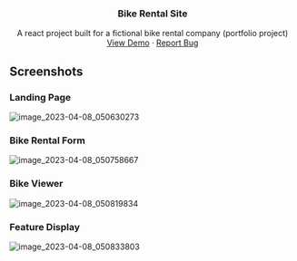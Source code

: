<!-- Improved compatibility of back to top link: See: https://github.com/othneildrew/Best-README-Template/pull/73 -->

<h3 align="center">Bike Rental Site</h3>

  <p align="center">
    A react project built for a fictional bike rental company (portfolio project)
    <br />
    <a href="https://bike-rental.tegabc.co.uk">View Demo</a>
    ·
    <a href="https://github.com/TegaBC/bike-rental-site/issues">Report Bug</a>
  </p>
</div>


## Screenshots
### Landing Page
![image_2023-04-08_050630273](https://user-images.githubusercontent.com/64938182/230702466-30eae989-20af-4502-9ce1-ae65fbaa54b3.png)

### Bike Rental Form
![image_2023-04-08_050758667](https://user-images.githubusercontent.com/64938182/230702509-66a68511-54db-4b9d-9fc9-ce16c16deac5.png)

### Bike Viewer
![image_2023-04-08_050819834](https://user-images.githubusercontent.com/64938182/230702526-9f2a04b3-d504-4d11-a53f-957f4b1fc5d9.png)

### Feature Display
![image_2023-04-08_050833803](https://user-images.githubusercontent.com/64938182/230702537-4be5fd3d-ff35-478c-9070-52c8ac706d31.png)


<!-- MARKDOWN LINKS & IMAGES -->
<!-- https://www.markdownguide.org/basic-syntax/#reference-style-links -->
[React.js]: https://img.shields.io/badge/React-20232A?style=for-the-badge&logo=react&logoColor=61DAFB
[React-url]: https://reactjs.org/
